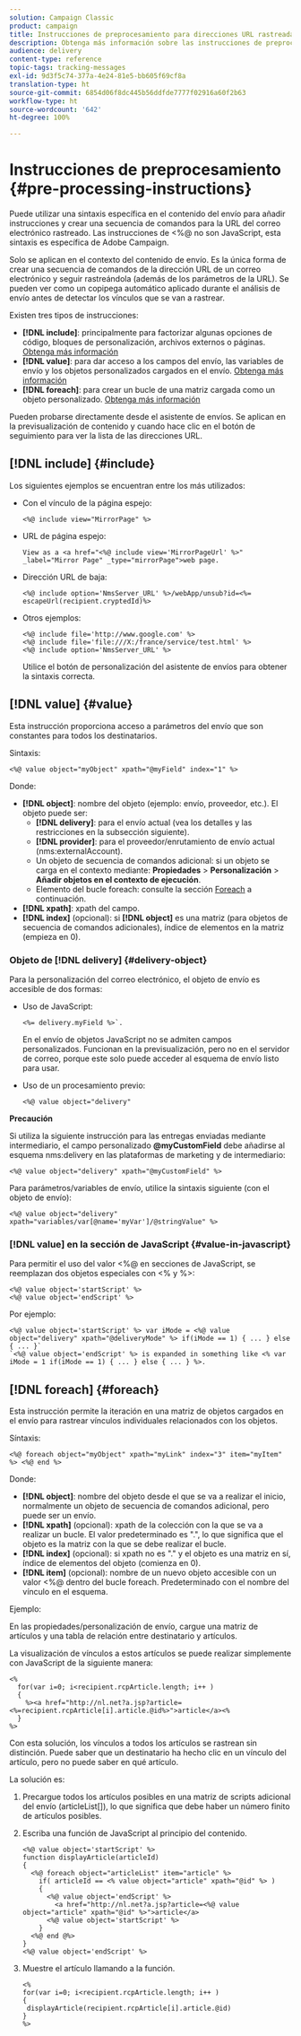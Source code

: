 ```yaml
---
solution: Campaign Classic
product: campaign
title: Instrucciones de preprocesamiento para direcciones URL rastreadas
description: Obtenga más información sobre las instrucciones de preprocesamiento que se utilizarán para crear secuencias de comandos de la dirección URL de un correo electrónico que se seguirá rastreando.
audience: delivery
content-type: reference
topic-tags: tracking-messages
exl-id: 9d3f5c74-377a-4e24-81e5-bb605f69cf8a
translation-type: ht
source-git-commit: 6854d06f8dc445b56ddfde7777f02916a60f2b63
workflow-type: ht
source-wordcount: '642'
ht-degree: 100%

---
```


# Instrucciones de preprocesamiento {#pre-processing-instructions}

Puede utilizar una sintaxis específica en el contenido del envío para añadir instrucciones y crear una secuencia de comandos para la URL del correo electrónico rastreado. Las instrucciones de &lt;%@ no son JavaScript, esta sintaxis es específica de Adobe Campaign.

Solo se aplican en el contexto del contenido de envío. Es la única forma de crear una secuencia de comandos de la dirección URL de un correo electrónico y seguir rastreándola (además de los parámetros de la URL). Se pueden ver como un copipega automático aplicado durante el análisis de envío antes de detectar los vínculos que se van a rastrear.

Existen tres tipos de instrucciones:

* **[!DNL include]**: principalmente para factorizar algunas opciones de código, bloques de personalización, archivos externos o páginas. [Obtenga más información](#include)
* **[!DNL value]**: para dar acceso a los campos del envío, las variables de envío y los objetos personalizados cargados en el envío. [Obtenga más información](#value)
* **[!DNL foreach]**: para crear un bucle de una matriz cargada como un objeto personalizado. [Obtenga más información](#foreach)

Pueden probarse directamente desde el asistente de envíos. Se aplican en la previsualización de contenido y cuando hace clic en el botón de seguimiento para ver la lista de las direcciones URL.

## [!DNL include] {#include}

Los siguientes ejemplos se encuentran entre los más utilizados:

* Con el vínculo de la página espejo:

   ```
   <%@ include view="MirrorPage" %>  
   ```

* URL de página espejo:

   ```
   View as a <a href="<%@ include view='MirrorPageUrl' %>" _label="Mirror Page" _type="mirrorPage">web page.
   ```

* Dirección URL de baja:

   ```
   <%@ include option='NmsServer_URL' %>/webApp/unsub?id=<%= escapeUrl(recipient.cryptedId)%>
   ```

* Otros ejemplos:

   ```
   <%@ include file='http://www.google.com' %>
   <%@ include file='file:///X:/france/service/test.html' %>
   <%@ include option='NmsServer_URL' %>
   ```

   Utilice el botón de personalización del asistente de envíos para obtener la sintaxis correcta.

## [!DNL value] {#value}

Esta instrucción proporciona acceso a parámetros del envío que son constantes para todos los destinatarios.

Sintaxis:

```
<%@ value object="myObject" xpath="@myField" index="1" %>
```

Donde:

* **[!DNL object]**: nombre del objeto (ejemplo: envío, proveedor, etc.).
 El objeto puede ser:
   * **[!DNL delivery]**: para el envío actual (vea los detalles y las restricciones en la subsección siguiente).
   * **[!DNL provider]**: para el proveedor/enrutamiento de envío actual (nms:externalAccount).
   * Un objeto de secuencia de comandos adicional: si un objeto se carga en el contexto mediante: **Propiedades** > **Personalización** > **Añadir objetos en el contexto de ejecución**.
   * Elemento del bucle foreach: consulte la sección [Foreach](#foreach) a continuación.
* **[!DNL xpath]**: xpath del campo.
* **[!DNL index]** (opcional): si **[!DNL object]** es una matriz (para objetos de secuencia de comandos adicionales), índice de elementos en la matriz (empieza en 0).

### Objeto de [!DNL delivery] {#delivery-object}

Para la personalización del correo electrónico, el objeto de envío es accesible de dos formas:

* Uso de JavaScript:

   ```
   <%= delivery.myField %>`.
   ```

   En el envío de objetos JavaScript no se admiten campos personalizados. Funcionan en la previsualización, pero no en el servidor de correo, porque este solo puede acceder al esquema de envío listo para usar.

* Uso de un procesamiento previo:

   ```
   <%@ value object="delivery"
   ```


**Precaución**

Si utiliza la siguiente instrucción para las entregas enviadas mediante intermediario, el campo personalizado **@myCustomField** debe añadirse al esquema nms:delivery en las plataformas de marketing y de intermediario:

```
<%@ value object="delivery" xpath="@myCustomField" %>
```

Para parámetros/variables de envío, utilice la sintaxis siguiente (con el objeto de envío):

```
<%@ value object="delivery" xpath="variables/var[@name='myVar']/@stringValue" %>
```

### [!DNL value] en la sección de JavaScript {#value-in-javascript}

Para permitir el uso del valor &lt;%@ en secciones de JavaScript, se reemplazan dos objetos especiales con &lt;% y %>:

```
<%@ value object='startScript' %>
<%@ value object='endScript' %>
```

Por ejemplo:

```
<%@ value object='startScript' %> var iMode = <%@ value object="delivery" xpath="@deliveryMode" %> if(iMode == 1) { ... } else { ... }`
`<%@ value object='endScript' %> is expanded in something like <% var iMode = 1 if(iMode == 1) { ... } else { ... } %>.
```

## [!DNL foreach] {#foreach}

Esta instrucción permite la iteración en una matriz de objetos cargados en el envío para rastrear vínculos individuales relacionados con los objetos.

Síntaxis:

```
<%@ foreach object="myObject" xpath="myLink" index="3" item="myItem" %> <%@ end %>
```

Donde:

* **[!DNL object]**: nombre del objeto desde el que se va a realizar el inicio, normalmente un objeto de secuencia de comandos adicional, pero puede ser un envío.
* **[!DNL xpath]** (opcional): xpath de la colección con la que se va a realizar un bucle. El valor predeterminado es &quot;.&quot;, lo que significa que el objeto es la matriz con la que se debe realizar el bucle.
* **[!DNL index]** (opcional): si xpath no es &quot;.&quot; y el objeto es una matriz en sí, índice de elementos del objeto (comienza en 0).
* **[!DNL item]** (opcional): nombre de un nuevo objeto accesible con un valor &lt;%@ dentro del bucle foreach. Predeterminado con el nombre del vínculo en el esquema.

Ejemplo:

En las propiedades/personalización de envío, cargue una matriz de artículos y una tabla de relación entre destinatario y artículos.

La visualización de vínculos a estos artículos se puede realizar simplemente con JavaScript de la siguiente manera:

```
<%
  for(var i=0; i<recipient.rcpArticle.length; i++ )
  {
    %><a href="http://nl.net?a.jsp?article=<%=recipient.rcpArticle[i].article.@id%>">article</a><%
  }
%>
```

Con esta solución, los vínculos a todos los artículos se rastrean sin distinción. Puede saber que un destinatario ha hecho clic en un vínculo del artículo, pero no puede saber en qué artículo.

La solución es:

1. Precargue todos los artículos posibles en una matriz de scripts adicional del envío (articleList[]), lo que significa que debe haber un número finito de artículos posibles.
1. Escriba una función de JavaScript al principio del contenido.

   ```
   <%@ value object='startScript' %>
   function displayArticle(articleId)
   {
     <%@ foreach object="articleList" item="article" %>
       if( articleId == <% value object="article" xpath="@id" %> ) 
       {
         <%@ value object='endScript' %>
           <a href="http://nl.net?a.jsp?article=<%@ value object="article" xpath="@id" %>">article</a>
         <%@ value object='startScript' %>
       } 
     <%@ end @%>
   }
   <%@ value object='endScript' %>
   ```
1. Muestre el artículo llamando a la función.

   ```
   <%
   for(var i=0; i<recipient.rcpArticle.length; i++ )
   {
    displayArticle(recipient.rcpArticle[i].article.@id)
   }
   %>
   ```
